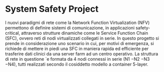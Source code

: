 # System Safety Project

I nuovi paradigmi di rete come la Network Function Virtualization (NFV) permettono di definire
sistemi di comunicazione, in applicazioni safety-critical, attraverso strutture dinamiche come le Service
Function Chain (SFC), ovvero reti di nodi virtualizzati collegati in serie. In questo progetto si prende
in considerazione uno scenario in cui, per motivi di emergenza, si richiede di mettere in piedi una SFC in
maniera rapida ed efficiente per trasferire dati clinici da una server farm ad un centro operativo. La struttura
di rete in questione `e formata da 4 nodi connessi in serie (N1 −N2 −N3 −N4), tutti realizzati secondo il
cosiddetto modello a container 5-layer.
